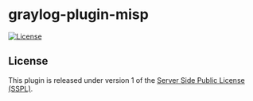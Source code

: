 # graylog-plugin-misp

[![License](https://img.shields.io/badge/license-SSPL-green)](https://www.mongodb.com/licensing/server-side-public-license)

## License

This plugin is released under version 1 of the [Server Side Public License (SSPL)](LICENSE).
